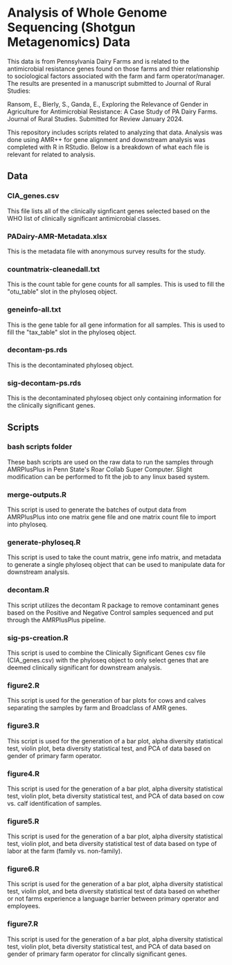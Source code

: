 # Analysis of Whole Genome Sequencing (Shotgun Metagenomics) Data

This data is from Pennsylvania Dairy Farms and is related to the antimicrobial resistance genes found on those farms and thier relationship to sociological factors associated with the farm and farm operator/manager. The results are presented in a manuscript submitted to Journal of Rural Studies:

Ransom, E., Bierly, S., Ganda, E., Exploring the Relevance of Gender in Agriculture for Antimicrobial Resistance: A Case Study of PA Dairy Farms. Journal of Rural Studies. Submitted for Review January 2024. 

This repository includes scripts related to analyzing that data. Analysis was done using AMR++ for gene alignment and downstream analysis was completed with R in RStudio. Below is a breakdown of what each file is relevant for related to analysis. 


## Data

### CIA_genes.csv
This file lists all of the clinically signficant genes selected based on the WHO list of clinically significant antimicrobial classes. 

### PADairy-AMR-Metadata.xlsx
This is the metadata file with anonymous survey results for the study. 

### countmatrix-cleanedall.txt
This is the count table for gene counts for all samples. This is used to fill the "otu_table" slot in the phyloseq object.

### geneinfo-all.txt
This is the gene table for all gene information for all samples. This is used to fill the "tax_table" slot in the phyloseq object. 

### decontam-ps.rds
This is the decontaminated phyloseq object. 

### sig-decontam-ps.rds
This is the decontaminated phyloseq object only containing information for the clinically significant genes. 

## Scripts

### bash scripts folder
These bash scripts are used on the raw data to run the samples through AMRPlusPlus in Penn State's Roar Collab Super Computer. Slight modification can be performed to fit the job to any linux based system. 

### merge-outputs.R
This script is used to generate the batches of output data from AMRPlusPlus into one matrix gene file and one matrix count file to import into phyloseq.

### generate-phyloseq.R
This script is used to take the count matrix, gene info matrix, and metadata to generate a single phyloseq object that can be used to manipulate data for downstream analysis. 

### decontam.R
This script utilizes the decontam R package to remove contaminant genes based on the Positive and Negative Control samples sequenced and put through the AMRPlusPlus pipeline.

### sig-ps-creation.R
This script is used to combine the Clinically Significant Genes csv file (CIA_genes.csv) with the phyloseq object to only select genes that are deemed clinically significant for downstream analysis. 

### figure2.R
This script is used for the generation of bar plots for cows and calves separating the samples by farm and Broadclass of AMR genes. 

### figure3.R
This script is used for the generation of a bar plot, alpha diversity statistical test, violin plot, beta diversity statistical test, and PCA of data based on gender of primary farm operator. 

### figure4.R 
This script is used for the generation of a bar plot, alpha diversity statistical test, violin plot, beta diversity statistical test, and PCA of data based on cow vs. calf identification of samples. 

### figure5.R
This script is used for the generation of a bar plot, alpha diversity statistical test, violin plot, and beta diversity statistical test of data based on type of labor at the farm (family vs. non-family). 

### figure6.R
This script is used for the generation of a bar plot, alpha diversity statistical test, violin plot, and beta diversity statistical test of data based on whether or not farms experience a language barrier between primary operator and employees. 

### figure7.R
This script is used for the generation of a bar plot, alpha diversity statistical test, violin plot, beta diversity statistical test, and PCA of data based on gender of primary farm operator for clincally significant genes. 

